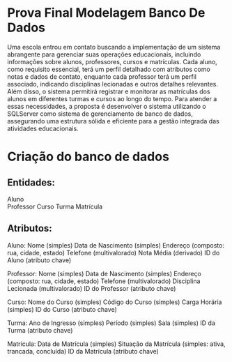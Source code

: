 # Prova Final Modelagem Banco De Dados  
Uma escola entrou em contato buscando a implementação de um sistema abrangente para gerenciar suas operações educacionais, incluindo informações sobre alunos, professores, cursos e matrículas. Cada aluno, como requisito essencial, terá um perfil detalhado com atributos como notas e dados de contato, enquanto cada professor terá um perfil associado, indicando disciplinas lecionadas e outros detalhes relevantes. Além disso, o sistema permitirá registrar e monitorar as matrículas dos alunos em diferentes turmas e cursos ao longo do tempo. Para atender a essas necessidades, a proposta é desenvolver o sistema utilizando o SQLServer como sistema de gerenciamento de banco de dados, assegurando uma estrutura sólida e eficiente para a gestão integrada das atividades educacionais.

# Criação do banco de dados

## Entidades:
Aluno<br>
Professor
Curso
Turma
Matrícula

## Atributos:
Aluno:
Nome (simples)
Data de Nascimento (simples)
Endereço (composto: rua, cidade, estado)
Telefone (multivalorado)
Nota Média (derivado)
ID do Aluno (atributo chave)

Professor:
Nome (simples)
Data de Nascimento (simples)
Endereço (composto: rua, cidade, estado)
Telefone (multivalorado)
Disciplina Lecionada (multivalorado)
ID do Professor (atributo chave)

Curso:
Nome do Curso (simples)
Código do Curso (simples)
Carga Horária (simples)
ID do Curso (atributo chave)

Turma:
Ano de Ingresso (simples)
Período (simples)
Sala (simples)
ID da Turma (atributo chave)

Matrícula:
Data de Matrícula (simples)
Situação da Matrícula (simples: ativa, trancada, concluída)
ID da Matrícula (atributo chave)





